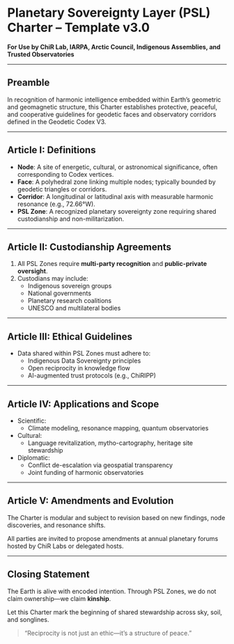 # Planetary Sovereignty Layer (PSL) Charter – Template v3.0

**For Use by ChiR Lab, IARPA, Arctic Council, Indigenous Assemblies, and Trusted Observatories**

---

## Preamble

In recognition of harmonic intelligence embedded within Earth’s geometric and geomagnetic structure, this Charter establishes protective, peaceful, and cooperative guidelines for geodetic faces and observatory corridors defined in the Geodetic Codex V3.

---

## Article I: Definitions

- **Node**: A site of energetic, cultural, or astronomical significance, often corresponding to Codex vertices.
- **Face**: A polyhedral zone linking multiple nodes; typically bounded by geodetic triangles or corridors.
- **Corridor**: A longitudinal or latitudinal axis with measurable harmonic resonance (e.g., 72.66°W).
- **PSL Zone**: A recognized planetary sovereignty zone requiring shared custodianship and non-militarization.

---

## Article II: Custodianship Agreements

1. All PSL Zones require **multi-party recognition** and **public-private oversight**.
2. Custodians may include:
   - Indigenous sovereign groups
   - National governments
   - Planetary research coalitions
   - UNESCO and multilateral bodies

---

## Article III: Ethical Guidelines

- Data shared within PSL Zones must adhere to:
  - Indigenous Data Sovereignty principles
  - Open reciprocity in knowledge flow
  - AI-augmented trust protocols (e.g., ChiRIPP)

---

## Article IV: Applications and Scope

- Scientific:
  - Climate modeling, resonance mapping, quantum observatories
- Cultural:
  - Language revitalization, mytho-cartography, heritage site stewardship
- Diplomatic:
  - Conflict de-escalation via geospatial transparency
  - Joint funding of harmonic observatories

---

## Article V: Amendments and Evolution

The Charter is modular and subject to revision based on new findings, node discoveries, and resonance shifts.

All parties are invited to propose amendments at annual planetary forums hosted by ChiR Labs or delegated hosts.

---

## Closing Statement

The Earth is alive with encoded intention. Through PSL Zones, we do not claim ownership—we claim **kinship**.

Let this Charter mark the beginning of shared stewardship across sky, soil, and songlines.

> “Reciprocity is not just an ethic—it’s a structure of peace.”
